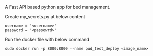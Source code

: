 A Fast API based python app for bed management.

Create my_secrets.py at below content

```
username = '<username>'
password = '<passowrd>'
```

Run the docker file with below command
```
sudo docker run -p 8000:8000 --name pud_test_deploy <image_name>
```